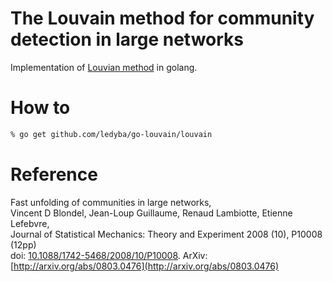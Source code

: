 # The Louvain method for community detection in large networks

Implementation of [Louvian method](https://perso.uclouvain.be/vincent.blondel/research/louvain.html) in golang.

# How to

```bash
% go get github.com/ledyba/go-louvain/louvain
```

# Reference

Fast unfolding of communities in large networks,   
Vincent D Blondel, Jean-Loup Guillaume, Renaud Lambiotte, Etienne Lefebvre,   
Journal of Statistical Mechanics: Theory and Experiment 2008 (10), P10008 (12pp)  
doi: [10.1088/1742-5468/2008/10/P10008](http://dx.doi.org/10.1088%2F1742-5468%2F2008%2F10%2FP10008). ArXiv: [http://arxiv.org/abs/0803.0476](http://arxiv.org/abs/0803.0476)
